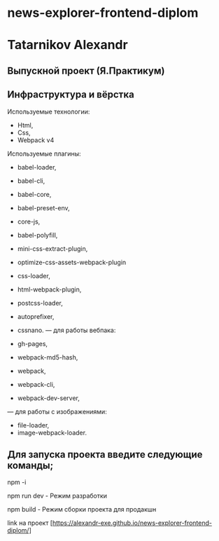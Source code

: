 # news-explorer-frontend-diplom
Tatarnikov Alexandr
==
Выпускной проект (Я.Практикум)
-
Инфраструктура и вёрстка
--

Используемые технологии: 

- Html, 
- Css, 
- Webpack v4

Используемые плагины:

- babel-loader,
- babel-cli,
- babel-core,
- babel-preset-env,
- core-js,
- babel-polyfill,
- mini-css-extract-plugin,
- optimize-css-assets-webpack-plugin

- css-loader,
- html-webpack-plugin,
- postcss-loader,
- autoprefixer,
- cssnano.
— для работы вебпака:
- gh-pages,
- webpack-md5-hash,
- webpack,
- webpack-cli,
- webpack-dev-server,

— для работы с изображениями:
- file-loader,  
- image-webpack-loader.

Для запуска проекта введите следующие команды;
-
npm -i

npm run dev - Режим разработки

npm build - Режим сборки проекта для продакшн

link на проект [https://alexandr-exe.github.io/news-explorer-frontend-diplom/]